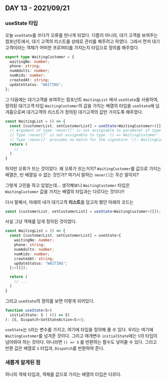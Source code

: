 ## DAY 13 - 2021/09/21

### useState 타입

오늘 `useState`를 쓰다가 오류를 만나게 되었다. 다름이 아니라, 대기 고객을 보여주는 컴포넌트에서, 대기 고객의 리스트를 상태로
관리를 해주려고 하였다. 그래서 먼저 대기 고객이라는 객체가 어떠한 프로퍼티를 가지는지 타입으로 정의를 해주었다.

```typescript
export type WaitingCustomer = {
  waitingNo: number;
  phone: string;
  numAdults: number;
  numKids: number;
  createdAt: string;
  updateStatus: "WAITING";
};
```

그 다음에는 대기고객을 보여주는 컴포넌트 `WaitingList` 에서 `useState`를 사용하여, 정의된 대기고객 타입 `WaitingCustomer`의 값을 가지는 배열의 타입을 `useState`에 넘겨줌으로써 대기고객의 리스트가 정의된 대기고객의 값만 가지도록 해주었다.

```typescript
const WaitingList = () => {
  const [customerList, setCustomerList] = useState<WaitingCustomer>([]);
  // Argument of type 'never[]' is not assignable to parameter of type 'WaitingCustomer | (() => WaitingCustomer)'.
  // Type 'never[]' is not assignable to type '() => WaitingCustomer'.
  // Type 'never[]' provides no match for the signature '(): WaitingCustomer'.ts(2345)
  return (
    // ...
  )
}
```

하지만 오류가 뜨는 것이었다. 왜 오류가 뜨는거지? `WaitingCustomer`를 값으로 가지는 배열은, 빈 배열일 수 없는 것인가? 여기서 말하는
`never[]`는 무슨 말이지?

그렇게 고민을 하고 있었는데... 생각해보니 `WaitingCustomer` 타입은 `WaitingCustomer` 값을 가지는 배열의 타입과는 다르다는 것이다!!

다시 말해서, 아래의 내가 대기고객 **리스트**를 담고자 했던 아래의 코드는

```typescript
const [customerList, setCustomerList] = useState<WaitingCustomer>([]);
```

사실 그냥 객체를 담게 정의된 것이었다.

```typescript
const WaitingList = () => {
  const [customerList, setCustomerList] = useState<{
    waitingNo: number;
    phone: string;
    numAdults: number;
    numKids: number;
    createdAt: string;
    updateStatus: "WAITING";
  };>([]);

  return (
    // ...
  )
}
```

그리고 `useState`의 정의를 보면 이렇게 되어있다.

```typescript
function useState<S>(
  initialState: S | (() => S)
): [S, Dispatch<SetStateAction<S>>];
```

`useState`는 `S`라는 변수를 가지고, 여기에 타입을 정의해 줄 수 있다. 우리는 여기에 `WaitingCustomer`를 넘겨준 것이다. 그리고 매개변수 `initialState`에는 `S`의 타입이 넘어와야 하는 것이다. 아니라면 `() => S` 를 반환하는 함수도 넣어줄 수 있다. 그리고 반환 값은 배열로 `S` 타입과, `Dispatch`를 반환하여 준다.

### 새롭게 알게된 점

하나의 객체 타입과, 객체를 값으로 가지는 배열의 타입은 다르다.
